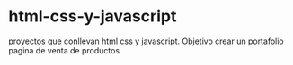 # html-css-y-javascript
proyectos que conllevan html css y javascript.
Objetivo crear un portafolio
pagina de venta de productos
